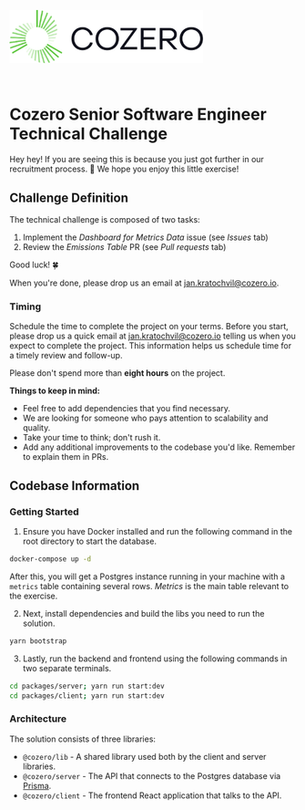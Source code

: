 <p align="left">
  <a href="https://cozero.io/" target="blank"><img src="./COZERO_LOGO.svg" width="340" alt="Nest Logo" /></a>
</p>
<br />

# Cozero Senior Software Engineer Technical Challenge

Hey hey!
If you are seeing this is because you just got further in our recruitment process. 💪
We hope you enjoy this little exercise!

## Challenge Definition

The technical challenge is composed of two tasks:
1. Implement the *Dashboard for Metrics Data* issue (see *Issues* tab)
2. Review the *Emissions Table* PR (see *Pull requests* tab)

Good luck! 🍀

When you're done, please drop us an email at jan.kratochvil@cozero.io.


### Timing

Schedule the time to complete the project on your terms.
Before you start, please drop us a quick email at jan.kratochvil@cozero.io telling us when you expect to complete the project.
This information helps us schedule time for a timely review and follow-up.

Please don't spend more than **eight hours** on the project.

**Things to keep in mind:**

- Feel free to add dependencies that you find necessary.
- We are looking for someone who pays attention to scalability and quality.
- Take your time to think; don't rush it.
- Add any additional improvements to the codebase you'd like. Remember to explain them in PRs.

## Codebase Information

### Getting Started

1. Ensure you have Docker installed and run the following command in the root directory to start the database.

```bash
docker-compose up -d
```

After this, you will get a Postgres instance running in your machine with a `metrics` table containing several rows. _Metrics_ is the main table relevant to the exercise.

2. Next, install dependencies and build the libs you need to run the solution.

```bash
yarn bootstrap
```

3. Lastly, run the backend and frontend using the following commands in two separate terminals.

```bash
cd packages/server; yarn run start:dev
cd packages/client; yarn run start:dev
```

### Architecture

The solution consists of three libraries:
- `@cozero/lib` - A shared library used both by the client and server libraries.
- `@cozero/server` - The API that connects to the Postgres database via [Prisma](prisma.io/).
- `@cozero/client` - The frontend React application that talks to the API.

